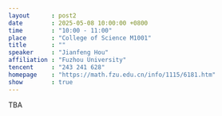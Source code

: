 ```yaml
---
layout      : post2
date        : 2025-05-08 10:00:00 +0800
time        : "10:00 - 11:00"
place       : "College of Science M1001"
title       : ""
speaker     : "Jianfeng Hou"
affiliation : "Fuzhou University"
tencent     : "243 241 628"
homepage    : "https://math.fzu.edu.cn/info/1115/6181.htm"
show        : true
---
```

TBA
